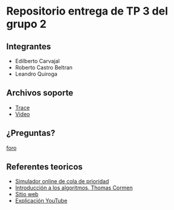 # Repositorio entrega de TP 3 del grupo 2

## Integrantes

- Edilberto Carvajal
- Roberto Castro Beltran
- Leandro Quiroga

## Archivos soporte

- [Trace](https://drive.google.com/file/d/1QhS2cWuKrNbGuhVXA5bPEs9erm4WGXe_/view?usp=sharing)
- [Video](https://drive.google.com/file/d/1MUfJ6KS_vVQEnrjWt-2UlBx3DKp8U-Jt/view?usp=sharing)


## ¿Preguntas?

[foro](https://campusposgrado.fi.uba.ar/mod/forum/view.php?id=10780)

## Referentes teoricos
- [Simulador online de cola de prioridad](https://visualgo.net/en/heap)
- [Introducción a los algoritmos, Thomas Cormen](https://dl.ebooksworld.ir/books/Introduction.to.Algorithms.4th.Leiserson.Stein.Rivest.Cormen.MIT.Press.9780262046305.EBooksWorld.ir.pdf)
- [Sitio web](https://www.baeldung.com/cs/priority-queue)
- [Explicación YouTube](https://www.youtube.com/watch?v=Hq3OD8dUTCM)


